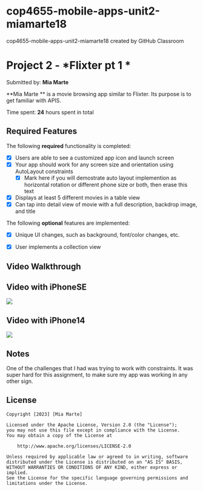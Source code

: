 # cop4655-mobile-apps-unit2-miamarte18
cop4655-mobile-apps-unit2-miamarte18 created by GitHub Classroom

# Project 2 - *Flixter pt 1 *

Submitted by: **Mia Marte**

**Mia Marte ** is a movie browsing app similar to Flixter. Its purpose is to get familiar
with APIS. 

Time spent: **24** hours spent in total

## Required Features

The following **required** functionality is completed:

- [X] Users are able to see a customized app icon and launch screen
- [X] Your app should work for any screen size and orientation using AutoLayout constraints
  - [X] Mark here if you will demostrate auto layout implemention as horizontal rotation or different phone size or both, then erase this text
- [X] Displays at least 5 different movies in a table view
- [X] Can tap into detail view of movie with a full description, backdrop image, and title
 
The following **optional** features are implemented:

- [X] Unique UI changes, such as background, font/color changes, etc.
- [X] User implements a collection view



## Video Walkthrough

## Video with iPhoneSE 
<div>
    <a href="https://www.loom.com/share/ee4644cedcf24252bfeef41cf3ebbe32">
    </a>
    <a href="https://www.loom.com/share/ee4644cedcf24252bfeef41cf3ebbe32">
      <img style="max-width:300px;" src="https://cdn.loom.com/sessions/thumbnails/ee4644cedcf24252bfeef41cf3ebbe32-with-play.gif">
    </a>
  </div>

## Video with iPhone14 
<div>
    <a href="https://www.loom.com/share/0b92c1d26e644267a19d85650a81adf3">
    </a>
    <a href="https://www.loom.com/share/0b92c1d26e644267a19d85650a81adf3">
      <img style="max-width:300px;" src="null">
    </a>
  </div>

## Notes

One of the challenges that I had was trying to work with constraints. 
It was super hard for this assignment, to make sure my app was working
in any other sign. 

## License

    Copyright [2023] [Mia Marte]

    Licensed under the Apache License, Version 2.0 (the "License");
    you may not use this file except in compliance with the License.
    You may obtain a copy of the License at

        http://www.apache.org/licenses/LICENSE-2.0

    Unless required by applicable law or agreed to in writing, software
    distributed under the License is distributed on an "AS IS" BASIS,
    WITHOUT WARRANTIES OR CONDITIONS OF ANY KIND, either express or implied.
    See the License for the specific language governing permissions and
    limitations under the License.
